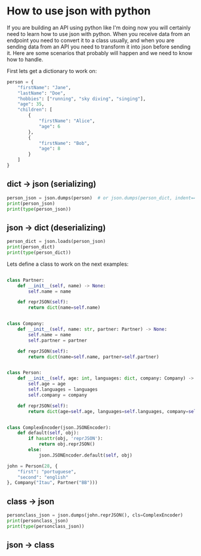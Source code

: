 # How to use json with python

If you are building an API using python like I'm doing now you will certainly need to learn how to use json with python. When you receive data from an endpoint you need to convert it to a class usually, and when you are sending data from an API you need to transform it into json before sending it. Here are some scenarios that probably will happen and we need to know how to handle.

First lets get a dictionary to work on: 

```python
person = {
    "firstName": "Jane",
    "lastName": "Doe",
    "hobbies": ["running", "sky diving", "singing"],
    "age": 35,
    "children": [
        {
            "firstName": "Alice",
            "age": 6
        },
        {
            "firstName": "Bob",
            "age": 8
        }
    ]
}
```

## dict -> json (serializing)
```python
person_json = json.dumps(person)  # or json.dumps(person_dict, indent=4)
print(person_json)
print(type(person_json))
```

## json -> dict (deserializing)
```python
person_dict = json.loads(person_json)
print(person_dict)
print(type(person_dict))
```

Lets define a class to work on the next examples:
```python

class Partner:
    def __init__(self, name) -> None:
        self.name = name

    def reprJSON(self):
        return dict(name=self.name)


class Company:
    def __init__(self, name: str, partner: Partner) -> None:
        self.name = name
        self.partner = partner

    def reprJSON(self):
        return dict(name=self.name, partner=self.partner)


class Person:
    def __init__(self, age: int, languages: dict, company: Company) -> None:
        self.age = age
        self.languages = languages
        self.company = company

    def reprJSON(self):
        return dict(age=self.age, languages=self.languages, company=self.company)


class ComplexEncoder(json.JSONEncoder):
    def default(self, obj):
        if hasattr(obj, 'reprJSON'):
            return obj.reprJSON()
        else:
            json.JSONEncoder.default(self, obj)

john = Person(28, {
    "first": "portuguese",
    "second": "english"
}, Company("Itau", Partner("BB")))
```

## class -> json
```python
personclass_json = json.dumps(john.reprJSON(), cls=ComplexEncoder)
print(personclass_json)
print(type(personclass_json))
```

## json -> class
```python

```